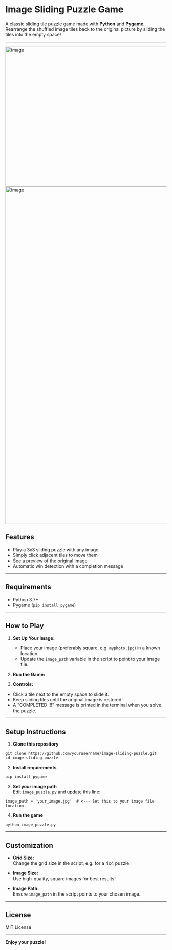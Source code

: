 # Image Sliding Puzzle Game

A classic sliding tile puzzle game made with **Python** and **Pygame**. Rearrange the shuffled image tiles back to the original picture by sliding the tiles into the empty space!

---

<img width="696" height="435" alt="image" src="https://github.com/user-attachments/assets/9fa4c698-0281-4c16-a974-bc2a3bf18e15" />
<img width="1842" height="1051" alt="image" src="https://github.com/user-attachments/assets/2e04f7ac-b961-40c7-b1a2-a6cd156ad75e" />



## Features

- Play a 3x3 sliding puzzle with any image
- Simply click adjacent tiles to move them
- See a preview of the original image
- Automatic win detection with a completion message

---

## Requirements

- Python 3.7+
- Pygame (`pip install pygame`)

---

## How to Play

1. **Set Up Your Image:**
   - Place your image (preferably square, e.g. `myphoto.jpg`) in a known location.
   - Update the `image_path` variable in the script to point to your image file.

2. **Run the Game:**


3. **Controls:**
- Click a tile next to the empty space to slide it.
- Keep sliding tiles until the original image is restored!
- A "COMPLETED !!!" message is printed in the terminal when you solve the puzzle.

---

## Setup Instructions

1. **Clone this repository**
 ```
 git clone https://github.com/yourusername/image-sliding-puzzle.git
 cd image-sliding-puzzle
 ```

2. **Install requirements**
 ```
 pip install pygame
 ```

3. **Set your image path**  
 Edit `image_puzzle.py` and update this line:
 ```
 image_path = 'your_image.jpg'  # <--- Set this to your image file location
 ```

4. **Run the game**
 ```
 python image_puzzle.py
 ```

---

## Customization

- **Grid Size:**  
Change the grid size in the script, e.g. for a 4x4 puzzle:

- **Image Size:**  
Use high-quality, square images for best results!
- **Image Path:**  
Ensure `image_path` in the script points to your chosen image.

---

## License

MIT License

---

**Enjoy your puzzle!**


